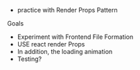 - practice with Render Props Pattern

Goals

- Experiment with Frontend File Formation
- USE react render Props
- In addition, the loading animation
- Testing?
